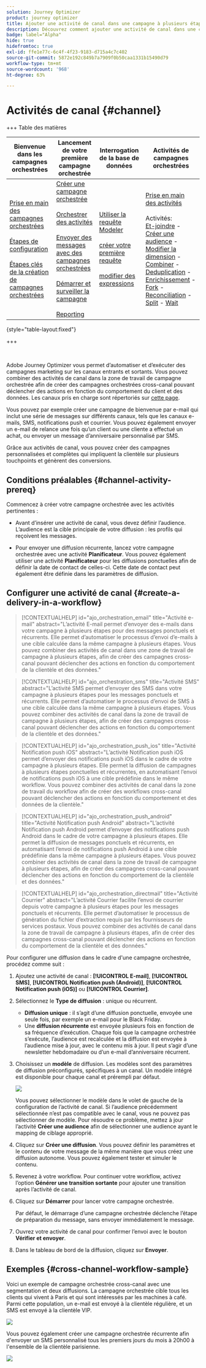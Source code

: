 ```yaml
---
solution: Journey Optimizer
product: journey optimizer
title: Ajouter une activité de canal dans une campagne à plusieurs étapes
description: Découvrez comment ajouter une activité de canal dans une campagne à plusieurs étapes
badge: label="Alpha"
hide: true
hidefromtoc: true
exl-id: ffe1e77c-6c4f-4f23-9183-d715a4c7c402
source-git-commit: 5872e192c849b7a7909f0b50caa1331b15490d79
workflow-type: tm+mt
source-wordcount: '968'
ht-degree: 63%

---
```


# Activités de canal {#channel}

+++ Table des matières

| Bienvenue dans les campagnes orchestrées | Lancement de votre première campagne orchestrée | Interrogation de la base de données | Activités de campagnes orchestrées |
|---|---|---|---|
| [Prise en main des campagnes orchestrées](../gs-orchestrated-campaigns.md)<br/><br/>[Étapes de configuration](../configuration-steps.md)<br/><br/>[Étapes clés de la création de campagnes orchestrées](../gs-campaign-creation.md) | [Créer une campagne orchestrée](../create-orchestrated-campaign.md)<br/><br/>[Orchestrer des activités](../orchestrate-activities.md)<br/><br/>[Envoyer des messages avec des campagnes orchestrées](../send-messages.md)<br/><br/>[Démarrer et surveiller la campagne](../start-monitor-campaigns.md)<br/><br/>[Reporting](../reporting-campaigns.md) | [Utiliser la requête Modeler](../orchestrated-rule-builder.md)<br/><br/>[créer votre première requête](../build-query.md)<br/><br/>[modifier des expressions](../edit-expressions.md) | [Prise en main des activités](about-activities.md)<br/><br/>Activités:<br/>[Et-joindre](and-join.md) - [Créer une audience](build-audience.md) - [Modifier la dimension](change-dimension.md) - [Combiner](combine.md) - [Deduplication](deduplication.md) - [Enrichissement](enrichment.md) - [Fork](fork.md) - [Reconciliation](reconciliation.md) - [Split](split.md) - [Wait](wait.md) |

{style="table-layout:fixed"}

+++

<br/>

Adobe Journey Optimizer vous permet d’automatiser et d’exécuter des campagnes marketing sur les canaux entrants et sortants. Vous pouvez combiner des activités de canal dans la zone de travail de campagne orchestrée afin de créer des campagnes orchestrées cross-canal pouvant déclencher des actions en fonction du comportement du client et des données. Les canaux pris en charge sont répertoriés sur [cette page](../../channels/gs-channels.md).

Vous pouvez par exemple créer une campagne de bienvenue par e-mail qui inclut une série de messages sur différents canaux, tels que les canaux e-mails, SMS, notifications push et courrier. Vous pouvez également envoyer un e-mail de relance une fois qu’un client ou une cliente a effectué un achat, ou envoyer un message d’anniversaire personnalisé par SMS.

Grâce aux activités de canal, vous pouvez créer des campagnes personnalisées et complètes qui impliquent la clientèle sur plusieurs touchpoints et génèrent des conversions.

## Conditions préalables {#channel-activity-prereq}

Commencez à créer votre campagne orchestrée avec les activités pertinentes :

* Avant d’insérer une activité de canal, vous devez définir l’audience. L’audience est la cible principale de votre diffusion : les profils qui reçoivent les messages.

* Pour envoyer une diffusion récurrente, lancez votre campagne orchestrée avec une activité **Planificateur**. Vous pouvez également utiliser une activité **Planificateur** pour les diffusions ponctuelles afin de définir la date de contact de celles-ci. Cette date de contact peut également être définie dans les paramètres de diffusion.

## Configurer une activité de canal {#create-a-delivery-in-a-workflow}

>[!CONTEXTUALHELP]
>id="ajo_orchestration_email"
>title="Activité e-mail"
>abstract="L’activité E-mail permet d’envoyer des e-mails dans votre campagne à plusieurs étapes pour des messages ponctuels et récurrents. Elle permet d’automatiser le processus d’envoi d’e-mails à une cible calculée dans la même campagne à plusieurs étapes. Vous pouvez combiner des activités de canal dans une zone de travail de campagne à plusieurs étapes, afin de créer des campagnes cross-canal pouvant déclencher des actions en fonction du comportement de la clientèle et des données."

>[!CONTEXTUALHELP]
>id="ajo_orchestration_sms"
>title="Activité SMS"
>abstract="L’activité SMS permet d’envoyer des SMS dans votre campagne à plusieurs étapes pour les messages ponctuels et récurrents. Elle permet d’automatiser le processus d’envoi de SMS à une cible calculée dans la même campagne à plusieurs étapes. Vous pouvez combiner des activités de canal dans la zone de travail de campagne à plusieurs étapes, afin de créer des campagnes cross-canal pouvant déclencher des actions en fonction du comportement de la clientèle et des données."

>[!CONTEXTUALHELP]
>id="ajo_orchestration_push_ios"
>title="Activité Notification push iOS"
>abstract="L’activité Notification push iOS permet d’envoyer des notifications push iOS dans le cadre de votre campagne à plusieurs étapes. Elle permet la diffusion de campagnes à plusieurs étapes ponctuelles et récurrentes, en automatisant l’envoi de notifications push iOS à une cible prédéfinie dans le même workflow. Vous pouvez combiner des activités de canal dans la zone de travail du workflow afin de créer des workflows cross-canal pouvant déclencher des actions en fonction du comportement et des données de la clientèle."

>[!CONTEXTUALHELP]
>id="ajo_orchestration_push_android"
>title="Activité Notification push Android"
>abstract="L’activité Notification push Android permet d’envoyer des notifications push Android dans le cadre de votre campagne à plusieurs étapes. Elle permet la diffusion de messages ponctuels et récurrents, en automatisant l’envoi de notifications push Android à une cible prédéfinie dans la même campagne à plusieurs étapes. Vous pouvez combiner des activités de canal dans la zone de travail de campagne à plusieurs étapes, afin de créer des campagnes cross-canal pouvant déclencher des actions en fonction du comportement de la clientèle et des données."

>[!CONTEXTUALHELP]
>id="ajo_orchestration_directmail"
>title="Activité Courrier"
>abstract="L’activité Courrier facilite l’envoi de courrier depuis votre campagne à plusieurs étapes pour les messages ponctuels et récurrents. Elle permet d’automatiser le processus de génération du fichier d’extraction requis par les fournisseurs de services postaux. Vous pouvez combiner des activités de canal dans la zone de travail de campagne à plusieurs étapes, afin de créer des campagnes cross-canal pouvant déclencher des actions en fonction du comportement de la clientèle et des données."

Pour configurer une diffusion dans le cadre d&#39;une campagne orchestrée, procédez comme suit :

1. Ajoutez une activité de canal : **[!UICONTROL E-mail]**, **[!UICONTROL SMS]**, **[!UICONTROL Notification push (Android)]**, **[!UICONTROL Notification push (iOS)]** ou **[!UICONTROL Courrier]**.

1. Sélectionnez le **Type de diffusion** : unique ou récurrent.

   * **Diffusion unique** : il s’agit d’une diffusion ponctuelle, envoyée une seule fois, par exemple un e-mail pour le Black Friday.
   * Une **diffusion récurrente** est envoyée plusieurs fois en fonction de sa fréquence d’exécution. Chaque fois que la campagne orchestrée s’exécute, l’audience est recalculée et la diffusion est envoyée à l’audience mise à jour, avec le contenu mis à jour. Il peut s’agir d’une newsletter hebdomadaire ou d’un e-mail d’anniversaire récurrent.

1. Choisissez un **modèle** de diffusion. Les modèles sont des paramètres de diffusion préconfigurés, spécifiques à un canal. Un modèle intégré est disponible pour chaque canal et prérempli par défaut.

   ![](../assets/delivery-activity-in-wf.png)

   Vous pouvez sélectionner le modèle dans le volet de gauche de la configuration de l’activité de canal. Si l’audience précédemment sélectionnée n’est pas compatible avec le canal, vous ne pouvez pas sélectionner de modèle. Pour résoudre ce problème, mettez à jour l’activité **Créer une audience** afin de sélectionner une audience ayant le mapping de ciblage approprié.

1. Cliquez sur **Créer une diffusion**. Vous pouvez définir les paramètres et le contenu de votre message de la même manière que vous créez une diffusion autonome. Vous pouvez également tester et simuler le contenu.

1. Revenez à votre workflow. Pour continuer votre workflow, activez l’option **Générer une transition sortante** pour ajouter une transition après l’activité de canal.

1. Cliquez sur **Démarrer** pour lancer votre campagne orchestrée.

   Par défaut, le démarrage d’une campagne orchestrée déclenche l’étape de préparation du message, sans envoyer immédiatement le message.

1. Ouvrez votre activité de canal pour confirmer l’envoi avec le bouton **Vérifier et envoyer**.

1. Dans le tableau de bord de la diffusion, cliquez sur **Envoyer**.

## Exemples {#cross-channel-workflow-sample}

Voici un exemple de campagne orchestrée cross-canal avec une segmentation et deux diffusions. La campagne orchestrée cible tous les clients qui vivent à Paris et qui sont intéressés par les machines à café. Parmi cette population, un e-mail est envoyé à la clientèle régulière, et un SMS est envoyé à la clientèle VIP.

![](../assets/workflow-channel-example.png)

<!--
description, which use case you can perform (common other activities that you can link before of after the activity)

how to add and configure the activity

example of a configured activity within a workflow
The Email delivery activity allows you to configure the sending an email in a workflow. 

-->

Vous pouvez également créer une campagne orchestrée récurrente afin d&#39;envoyer un SMS personnalisé tous les premiers jours du mois à 20h00 à l&#39;ensemble de la clientèle parisienne.

![](../assets/workflow-channel-example2.png)

<!-- Scheduled emails available?

This can be a single send email and sent just once, or it can be a recurring email.
* Single send emails are standard emails, sent once.
* Recurring emails allow you to send the same email multiple times to different targets over a defined period. You can aggregate the deliveries per period in order to get reports that correspond to your needs.

When linked to a scheduler, you can define recurring emails.
Email recipients are defined upstream of the activity in the same workflow, via an Audience targeting activity.

-->


<!--The message preparation is triggered according to the workflow execution parameters. From the message dashboard, you can select whether to request or not a manual confirmation to send the message (required by default). You can start the workflow manually or place a scheduler activity in the workflow to automate execution.-->

